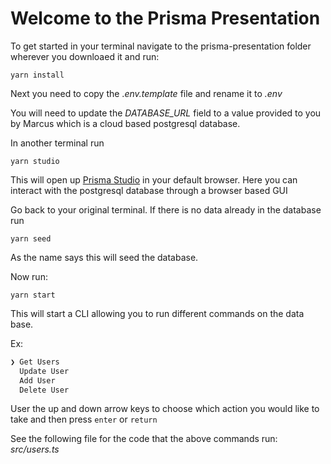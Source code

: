 

# Welcome to the Prisma Presentation

To get started in your terminal navigate to the prisma-presentation folder wherever you downloaed it and run:

`yarn install`

Next you need to copy the .*env.template* file and rename it to *.env*

You will need to update the *DATABASE_URL* field to a value provided to you by Marcus which is a cloud based postgresql database.

In another terminal run

`yarn studio`

This will open up <a href="https://www.prisma.io/studio" target="_blank">Prisma Studio</a> in your default browser. Here you can interact with the postgresql database through a browser based GUI

Go back to your original terminal. If there is no data already in the database  run

`yarn seed`

As the name says this will seed the database.

Now run:

`yarn start`

This will start a CLI allowing you to run different commands on the data base.

Ex:
```javascript
❯ Get Users
  Update User
  Add User
  Delete User
```
User the up and down arrow keys to choose which action you would like to take and then press `enter` or `return`


See the following file for the code that the above commands run:
*src/users.ts*